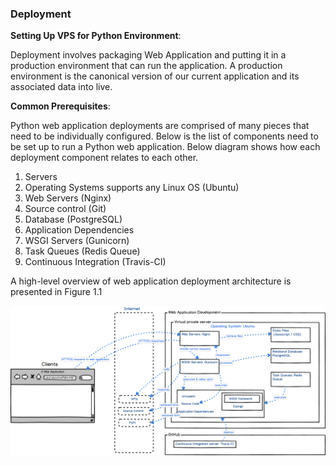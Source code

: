 ### Deployment
**Setting Up VPS for Python Environment**:

Deployment involves packaging Web Application and putting it in a production environment that can run the application. A production environment is the canonical version of our current application and its associated data into live.

**Common Prerequisites**:

Python web application deployments are comprised of many pieces that need to be individually configured. Below is the list of components need to be set up to run a Python web application. Below diagram shows how each deployment component relates to each other.

1.	Servers
2.	Operating Systems supports any Linux OS (Ubuntu)
3.	Web Servers (Nginx)
4.	Source control (Git)
5.	Database (PostgreSQL)
6.	Application Dependencies
7.	WSGI Servers (Gunicorn)
8.	Task Queues (Redis Queue)
9.	Continuous Integration (Travis-CI)

A high-level overview of web application deployment architecture is presented in Figure 1.1


![Deployment Architecture](https://github.com/antsmc2/mics/blob/uSurvey/doc/uSurvey_Deployment.png)
